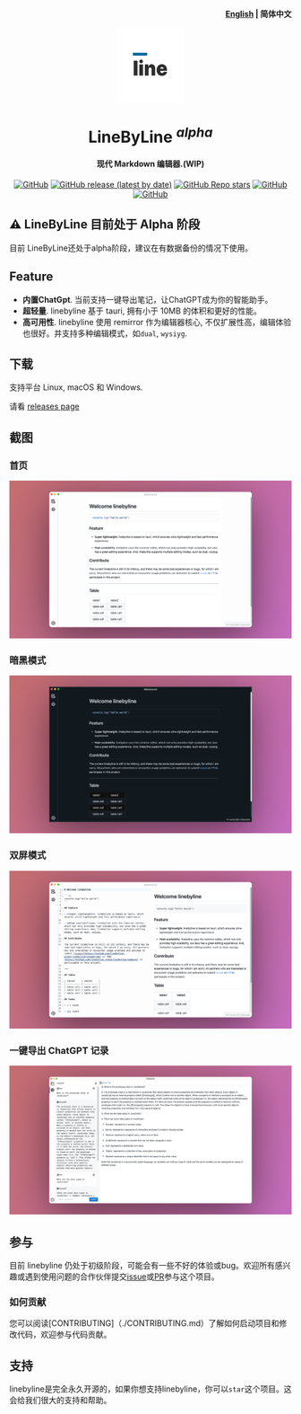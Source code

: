 <h4 align="right"><strong><a href="https://github.com/linebyline-group/linebyline">English</a></strong> | 简体中文</h4>

<div align="center">
  <img align="center" src="./public/logo.svg" width="120" height="130" />
</div>

<h1 align="center"/>LineByLine <sup><em>alpha</em></sup></h1>

<h4 align="center">现代 Markdown 编辑器.(WIP)</h3>

<p align="center">
  <a href="https://github.com/linebyline-group/linebyline" target="__blank"><img alt="GitHub" src="https://img.shields.io/github/license/linebyline-group/linebyline?label=License"></a>
  <a href="https://github.com/linebyline-group/linebyline/releases" target="__blank"><img alt="GitHub release (latest by date)" src="https://img.shields.io/github/v/release/linebyline-group/linebyline?label=Version"></a>
  <a href="https://github.com/linebyline-group/linebyline/releases" target="__blank"><img alt="GitHub Repo stars" src="https://img.shields.io/github/downloads/linebyline-group/linebyline/total?label=Downloads&color=%23fe7d37"></a>
  <a href="https://github.com/linebyline-group/linebyline" target="__blank"><img alt="GitHub" src="https://img.shields.io/github/commit-activity/w/linebyline-group/linebyline?color=%2346bd1b"></a>
  <a href="https://www.rust-lang.org/" target="__blank"><img alt="GitHub" src="https://img.shields.io/badge/Rust-1.70.0-dea584"></a>
</p>

## ⚠️ LineByLine 目前处于 Alpha 阶段

目前 LineByLine还处于alpha阶段，建议在有数据备份的情况下使用。

## Feature

- **内置ChatGpt**. 当前支持一键导出笔记，让ChatGPT成为你的智能助手。
- **超轻量**. linebyline 基于 tauri, 拥有小于 10MB 的体积和更好的性能。
- **高可用性**. linebyline 使用 remirror 作为编辑器核心, 不仅扩展性高，编辑体验也很好。并支持多种编辑模式，如`dual`, `wysiyg`.

## 下载

支持平台 Linux, macOS 和 Windows.

请看 [releases page](https://github.com/linebyline-group/linebyline/releases)

## 截图

### 首页

![index](./public/screenshots/index.png)

### 暗黑模式

![dark mode](./public/screenshots/darkmode.png)

### 双屏模式

![dual mode](./public/screenshots/dualmode.png)

### 一键导出 ChatGPT 记录

![chatgpt](./public/screenshots/chatgpt.png)

## 参与

目前 linebyline 仍处于初级阶段，可能会有一些不好的体验或bug。欢迎所有感兴趣或遇到使用问题的合作伙伴提交[issue](https://github.com/linebyline-group/linebyline/issues/new)或[PR](https://github.com/linebyline-group/linebyline/compare)参与这个项目。

### 如何贡献

您可以阅读[CONTRIBUTING]（./CONTRIBUTING.md）了解如何启动项目和修改代码，欢迎参与代码贡献。

## 支持

linebyline是完全永久开源的，如果你想支持linebyline，你可以`star`这个项目。这会给我们很大的支持和帮助。

